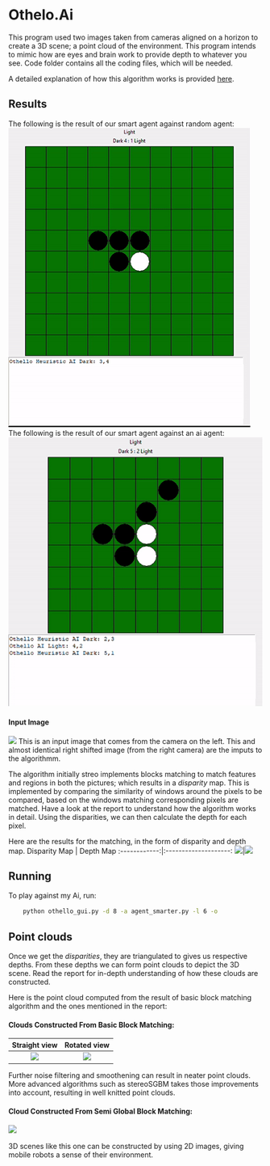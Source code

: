 # Othelo.Ai
This program used two images taken from cameras aligned on a horizon to create a 3D scene; a point cloud of the environment. This program intends to mimic how are eyes and brain work to provide depth to whatever you see.
Code folder contains all the coding files, which will be needed.

A detailed explanation of how this algorithm works is provided <a href="./Point-Clouds_from_StereoImages_report.pdf">here</a>.

## Results
The following is the result of our smart agent against random agent:
![](gifs/randy.gif)
The following is the result of our smart agent against an ai agent:
![](gifs/agent.gif)

<h4>Input Image</h4>
<img src="Code/img0.png" width=400>
This is an input image that comes from the camera on the left. This and almost identical right shifted image (from the right camera) are the imputs to the algorithmm.


The algorithm initially streo implements blocks matching to match features and regions in both the pictures; which results in a *disparity* map. This is implemented by comparing the similarity of windows around the pixels to be compared, based on the windows matching corresponding pixels are matched. Have a look at the report to understand how the algorithm works in detail.
Using the disparities, we can then calculate the depth for each pixel.


Here are the results for the matching, in the form of disparity and depth map.
Disparity Map | Depth Map
:------------:|:--------------------:
![](Results/Disparity_map.png)|![](Results/Depth_map.png)
## Running
To play against my Ai, run:
```bash
    python othello_gui.py -d 8 -a agent_smarter.py -l 6 -o 
```

## Point clouds 
Once we get the *disparities*, they are triangulated to gives us respective depths. From these depths we can form point clouds to depict the 3D scene. Read the report for in-depth understanding of how these clouds are constructed.

Here is the point cloud computed from the result of basic block matching algorithm and the ones mentioned in the report:
<h4>Clouds Constructed From Basic Block Matching:</h4>

Straight view | Rotated view
:------------:|:--------------------:
![](Results/PointCloud.png)|![](Results/PointCloud2.png)


Further noise filtering and smoothening can result in neater point clouds. More advanced algorithms such as stereoSGBM takes those improvements into account, resulting in well knitted point clouds.

<h4>Cloud Constructed From Semi Global Block Matching:</h4>


<img src="Results/SGBM.gif" width=400>


3D scenes like this one can be constructed by using 2D images, giving mobile robots a sense of their environment. 
